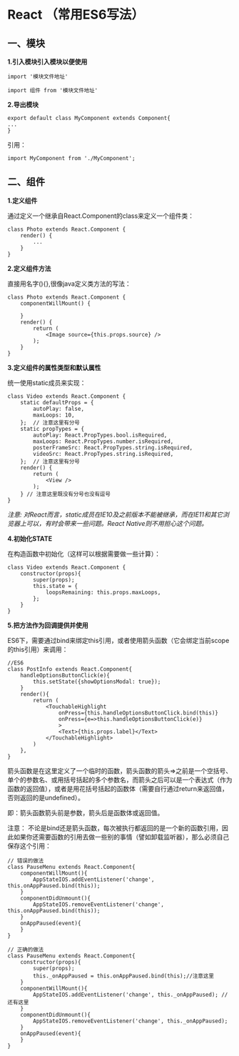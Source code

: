 React （常用ES6写法）
===

## 一、模块

**1.引入模块引入模块以便使用**

`import '模块文件地址'`

`import 组件 from '模块文件地址'`

**2.导出模块**

	export default class MyComponent extends Component{
    ...
	}
引用：

`import MyComponent from './MyComponent';`

## 二、组件

**1.定义组件**

通过定义一个继承自React.Component的class来定义一个组件类：

	class Photo extends React.Component {
    	render() {
       		...
    	}
	}

**2.定义组件方法**

直接用名字(){},很像java定义类方法的写法：

	class Photo extends React.Component {
    	componentWillMount() {

    	}
    	render() {
        	return (
            	<Image source={this.props.source} />
        	);
    	}
	}


**3.定义组件的属性类型和默认属性**

统一使用static成员来实现：

	class Video extends React.Component {
    	static defaultProps = {
	        autoPlay: false,
	        maxLoops: 10,
    	};  // 注意这里有分号
    	static propTypes = {
	        autoPlay: React.PropTypes.bool.isRequired,
	        maxLoops: React.PropTypes.number.isRequired,
	        posterFrameSrc: React.PropTypes.string.isRequired,
	        videoSrc: React.PropTypes.string.isRequired,
	    };  // 注意这里有分号
	    render() {
	        return (
	            <View />
	        );
	    } // 注意这里既没有分号也没有逗号
	}

*注意: 对React而言，static成员在IE10及之前版本不能被继承，而在IE11和其它浏览器上可以，有时会带来一些问题。React Native则不用担心这个问题。*

**4.初始化STATE**

在构造函数中初始化（这样可以根据需要做一些计算）：

	class Video extends React.Component {
	    constructor(props){
	        super(props);
	        this.state = {
	            loopsRemaining: this.props.maxLoops,
	        };
	    }
	}

**5.把方法作为回调提供并使用**

ES6下，需要通过bind来绑定this引用，或者使用箭头函数（它会绑定当前scope的this引用）来调用：

	//ES6
	class PostInfo extends React.Component{
	    handleOptionsButtonClick(e){
	        this.setState({showOptionsModal: true});
	    }
	    render(){
	        return (
	            <TouchableHighlight 
	                onPress={this.handleOptionsButtonClick.bind(this)}
	                onPress={e=>this.handleOptionsButtonClick(e)}
	                >
	                <Text>{this.props.label}</Text>
	            </TouchableHighlight>
	        )
	    },
	}


箭头函数是在这里定义了一个临时的函数，箭头函数的箭头=>之前是一个空括号、单个的参数名、或用括号括起的多个参数名，而箭头之后可以是一个表达式（作为函数的返回值），或者是用花括号括起的函数体（需要自行通过return来返回值，否则返回的是undefined）。

即：箭头函数箭头前是参数，箭头后是函数体或返回值。

注意： 
不论是bind还是箭头函数，每次被执行都返回的是一个新的函数引用，因此如果你还需要函数的引用去做一些别的事情（譬如卸载监听器），那么必须自己保存这个引用：

	// 错误的做法
	class PauseMenu extends React.Component{
	    componentWillMount(){
	        AppStateIOS.addEventListener('change', this.onAppPaused.bind(this));
	    }
	    componentDidUnmount(){
	        AppStateIOS.removeEventListener('change', this.onAppPaused.bind(this));
	    }
	    onAppPaused(event){
	    }
	}

	// 正确的做法
	class PauseMenu extends React.Component{
	    constructor(props){
	        super(props);
	        this._onAppPaused = this.onAppPaused.bind(this);//注意这里
	    }
	    componentWillMount(){
	        AppStateIOS.addEventListener('change', this._onAppPaused); //还有这里
	    }
	    componentDidUnmount(){
	        AppStateIOS.removeEventListener('change', this._onAppPaused);
	    }
	    onAppPaused(event){
	    }
	}
